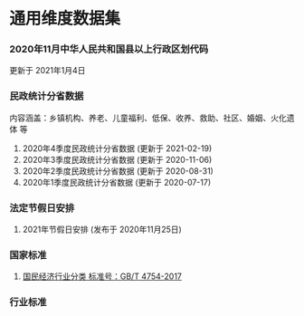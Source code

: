 # 通用维度数据集


### 2020年11月中华人民共和国县以上行政区划代码

更新于 2021年1月4日

### 民政统计分省数据

内容涵盖：乡镇机构、养老、儿童福利、低保、收养、救助、社区、婚姻、火化遗体 等

1. 2020年4季度民政统计分省数据 (更新于 2021-02-19)
2. 2020年3季度民政统计分省数据 (更新于 2020-11-06)
3. 2020年2季度民政统计分省数据 (更新于 2020-08-31)
4. 2020年1季度民政统计分省数据 (更新于 2020-07-17)

### 法定节假日安排

1. 2021年节假日安排 (发布于 2020年11月25日)


### 国家标准

1. [国民经济行业分类 标准号：GB/T 4754-2017](./行业分类/2017国民经济行业分类-格式化.csv)

### 行业标准
